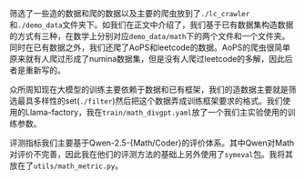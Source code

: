 筛选了一些造的数据和爬的数据以及主要的爬虫放到了`./lc_crawler`和`./demo_data`文件夹下。如我们在正文中介绍了，我们基于已有数据集构造数据的方式有三种，在数学上分别对应`demo_data/math`下的两个文件和一个文件夹。同时在已有数据之外，我们还爬了AoPS和leetcode的数据。AoPS的爬虫很简单原来就有人爬过形成了numina数据集，但是没有人爬过leetcode的多解，因此后者是重新写的。

众所周知现在大模型的训练主要依赖于数据和已有框架，我们的造数据主要就是筛选最具多样性的set(`./filter`)然后把这个数据弄成训练框架要求的格式。我们使用的Llama-factory，我在`train/math_divgpt.yaml`放了一个我们主实验使用的训练参数。

评测指标我们主要基于Qwen-2.5-{Math/Coder}的评价体系。其中Qwen对Math对评价不完善，因此我在他们的评测方法的基础上另外使用了`symeval`包。我将其放在了`utils/math_metric.py`。

